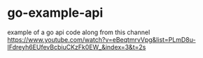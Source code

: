 # go-example-api
example of a go api code along from this channel
https://www.youtube.com/watch?v=eBeqtmrvVpg&list=PLmD8u-IFdreyh6EUfevBcbiuCKzFk0EW_&index=3&t=2s
